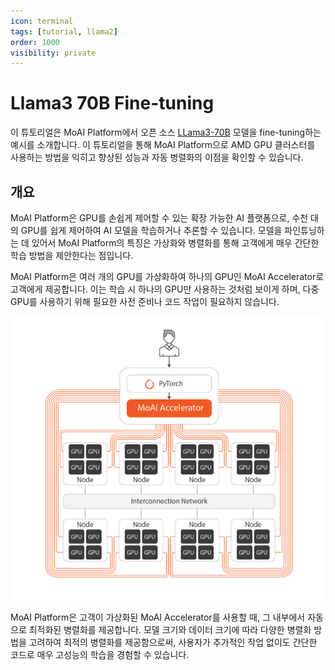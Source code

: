 ```yaml
---
icon: terminal
tags: [tutorial, llama2]
order: 1000
visibility: private
---
```


# Llama3 70B Fine-tuning 

이 튜토리얼은 MoAI Platform에서 오픈 소스 [LLama3-70B](https://huggingface.co/meta-llama/Meta-Llama-3-70B) 모델을 fine-tuning하는 예시를 소개합니다. 이 튜토리얼을 통해 MoAI Platform으로 AMD GPU 클러스터를 사용하는 방법을 익히고 향상된 성능과 자동 병렬화의 이점을 확인할 수 있습니다.


## 개요

MoAI Platform은 GPU를 손쉽게 제어할 수 있는 확장 가능한 AI 플랫폼으로, 수천 대의 GPU를 쉽게 제어하여 AI 모델을 학습하거나 추론할 수 있습니다. 모델을 파인튜닝하는 데 있어서 MoAI Platform의 특징은 가상화와 병렬화를 통해 고객에게 매우 간단한 학습 방법을 제안한다는 점입니다.

MoAI Platform은 여러 개의 GPU를 가상화하여 하나의 GPU인 MoAI Accelerator로 고객에게 제공합니다. 이는 학습 시 하나의 GPU만 사용하는 것처럼 보이게 하며, 다중 GPU를 사용하기 위해 필요한 사전 준비나 코드 작업이 필요하지 않습니다.

![](/overview/img_ov/virt.png)


MoAI Platform은 고객이 가상화된 MoAI Accelerator를 사용할 때, 그 내부에서 자동으로 최적화된 병렬화를 제공합니다. 모델 크기와 데이터 크기에 따라 다양한 병렬화 방법을 고려하여 최적의 병렬화를 제공함으로써, 사용자가 추가적인 작업 없이도 간단한 코드로 매우 고성능의 학습을 경험할 수 있습니다.